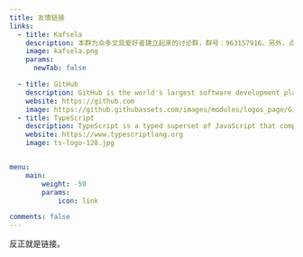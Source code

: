 ```yaml
---
title: 友情链接
links:
  - title: Kafsela
    description: 本群为众多文具爱好者建立起来的讨论群，群号：963157916。另外，点击没有用。
    image: kafsela.png
    params:
      newTab: false

  - title: GitHub
    description: GitHub is the world's largest software development platform.
    website: https://github.com
    image: https://github.githubassets.com/images/modules/logos_page/GitHub-Mark.png
  - title: TypeScript
    description: TypeScript is a typed superset of JavaScript that compiles to plain JavaScript.
    website: https://www.typescriptlang.org
    image: ts-logo-128.jpg


menu:
    main: 
        weight: -50
        params:
            icon: link

comments: false
---
```



反正就是链接。

